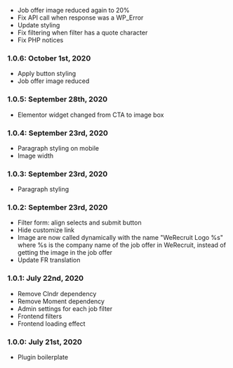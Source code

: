 * Job offer image reduced again to 20%
* Fix API call when response was a WP_Error
* Update styling
* Fix filtering when filter has a quote character
* Fix PHP notices

### 1.0.6: October 1st, 2020
* Apply button styling
* Job offer image reduced

### 1.0.5: September 28th, 2020
* Elementor widget changed from CTA to image box

### 1.0.4: September 23rd, 2020
* Paragraph styling on mobile
* Image width

### 1.0.3: September 23rd, 2020
* Paragraph styling

### 1.0.2: September 23rd, 2020
* Filter form: align selects and submit button
* Hide customize link
* Image are now called dynamically with the name "WeRecruit Logo %s" where %s is the company name of the job offer in WeRecruit, instead of getting the image in the job offer
* Update FR translation

### 1.0.1: July 22nd, 2020
* Remove Clndr dependency
* Remove Moment dependency
* Admin settings for each job filter
* Frontend filters
* Frontend loading effect

### 1.0.0: July 21st, 2020
* Plugin boilerplate